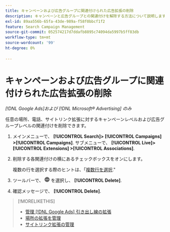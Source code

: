 ```yaml
---
title: キャンペーンおよび広告グループに関連付けられた広告拡張の削除
description: キャンペーンと広告グループとの関連付けを解除する方法について説明します。
exl-id: 89aa556b-65fa-43de-989a-f58f0bbcf1f2
feature: Search Campaign Management
source-git-commit: 052574217d7ddafb8895c74094da5997b5ff83db
workflow-type: tm+mt
source-wordcount: '99'
ht-degree: 0%

---
```


# キャンペーンおよび広告グループに関連付けられた広告拡張の削除

*[!DNL Google Ads]および [!DNL Microsoft® Advertising] のみ*

任意の場所、電話、サイトリンク拡張に対するキャンペーンレベルおよび広告グループレベルの関連付けを削除できます。

1. メインメニューで、 **[!UICONTROL Search]> [!UICONTROL Campaigns] >[!UICONTROL Campaigns]**. サブメニューで、 **[!UICONTROL Live]> [!UICONTROL Extensions] >[!UICONTROL Associations]**.

1. 削除する各関連付けの横にあるチェックボックスをオンにします。

   複数の行を選択する際のヒントは、「[複数行を選択](/help/search-social-commerce/common-tasks/navigation-editing-selection/multiple-rows-select.md).&quot;

1. ツールバーで、 ![その他](/help/search-social-commerce/assets/more.png "その他") を選択し、 **[!UICONTROL Delete]**.

1. 確認メッセージで、 **[!UICONTROL Delete]**.

>[!MORELIKETHIS]
>
>* [管理 [!DNL Google Ads] 引き出し線の拡張](/help/search-social-commerce/campaign-management/campaigns/callout-extension-manage.md)
>* [場所の拡張を管理](location-extension-manage.md)
>* [サイトリンク拡張の管理](sitelink-extension-manage.md)
